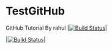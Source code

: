 # TestGitHub
GitHub Tutorial By rahul
|[![Build Status](https://dev.azure.com/expert2code/DemoProjectForToday/_apis/build/status/Miccu1992.TestGitHub?branchName=master)](https://dev.azure.com/expert2code/DemoProjectForToday/_build/latest?definitionId=1&branchName=master)|

|[![Build Status](https://dev.azure.com/expert2code/DemoProjectForToday/_apis/build/status/Miccu1992.TestGitHub?branchName=master)](https://dev.azure.com/expert2code/DemoProjectForToday/_build/latest?definitionId=1&branchName=master)|
